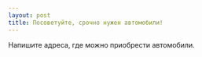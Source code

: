 ```yaml
---
layout: post 
title: Посоветуйте, срочно нужен автомобили! 
--- 
```

Напишите адреса, где можно приобрести автомобили.